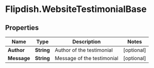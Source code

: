 # Flipdish.WebsiteTestimonialBase

## Properties
Name | Type | Description | Notes
------------ | ------------- | ------------- | -------------
**Author** | **String** | Author of the testimonial | [optional] 
**Message** | **String** | Message of the testimonial | [optional] 


